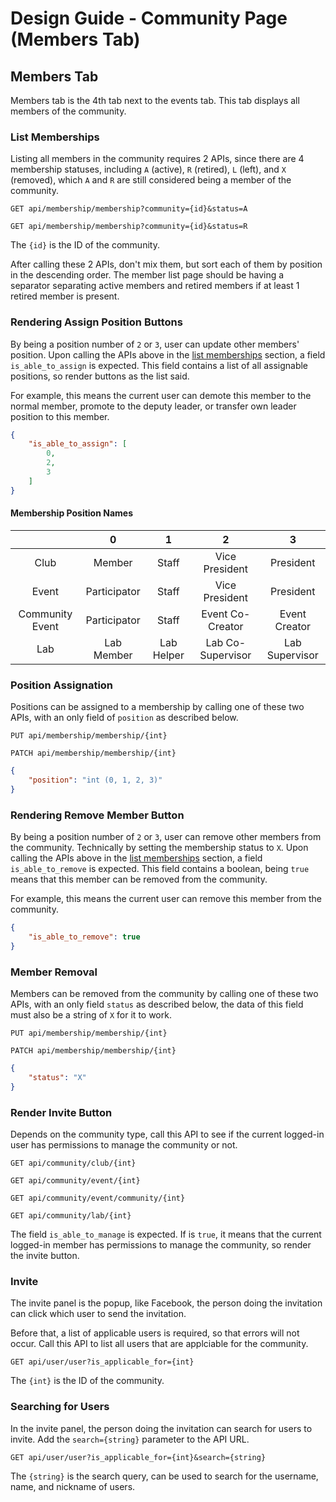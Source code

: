 # Design Guide - Community Page (Members Tab)

## Members Tab

Members tab is the 4th tab next to the events tab. This tab displays all members of the community.

### List Memberships

Listing all members in the community requires 2 APIs, since there are 4 membership statuses, including `A` (active), `R` (retired), `L` (left), and `X` (removed), which `A` and `R` are still considered being a member of the community.

`GET api/membership/membership?community={id}&status=A`

`GET api/membership/membership?community={id}&status=R`

The `{id}` is the ID of the community.

After calling these 2 APIs, don't mix them, but sort each of them by position in the descending order. The member list page should be having a separator separating active members and retired members if at least 1 retired member is present.

### Rendering Assign Position Buttons

By being a position number of `2` or `3`, user can update other members' position. Upon calling the APIs above in the [list memberships](#list-memberships) section, a field `is_able_to_assign` is expected. This field contains a list of all assignable positions, so render buttons as the list said.

For example, this means the current user can demote this member to the normal member, promote to the deputy leader, or transfer own leader position to this member.

```json
{
    "is_able_to_assign": [
        0,
        2,
        3
    ]
}
```

#### Membership Position Names

||0|1|2|3|
:-:|:-:|:-:|:-:|:-:
Club|Member|Staff|Vice President|President
Event|Participator|Staff|Vice President|President
Community Event|Participator|Staff|Event Co-Creator|Event Creator
Lab|Lab Member|Lab Helper|Lab Co-Supervisor|Lab Supervisor

### Position Assignation

Positions can be assigned to a membership by calling one of these two APIs, with an only field of `position` as described below.

`PUT api/membership/membership/{int}`

`PATCH api/membership/membership/{int}`

```json
{
    "position": "int (0, 1, 2, 3)"
}
```

### Rendering Remove Member Button

By being a position number of `2` or `3`, user can remove other members from the community. Technically by setting the membership status to `X`. Upon calling the APIs above in the [list memberships](#list-memberships) section, a field `is_able_to_remove` is expected. This field contains a boolean, being `true` means that this member can be removed from the community.

For example, this means the current user can remove this member from the community.

```json
{
    "is_able_to_remove": true
}
```

### Member Removal

Members can be removed from the community by calling one of these two APIs, with an only field `status` as described below, the data of this field must also be a string of `X` for it to work.

`PUT api/membership/membership/{int}`

`PATCH api/membership/membership/{int}`

```json
{
    "status": "X"
}
```

### Render Invite Button

Depends on the community type, call this API to see if the current logged-in user has permissions to manage the community or not.

`GET api/community/club/{int}`

`GET api/community/event/{int}`

`GET api/community/event/community/{int}`

`GET api/community/lab/{int}`

The field `is_able_to_manage` is expected. If is `true`, it means that the current logged-in member has permissions to manage the community, so render the invite button.

### Invite

The invite panel is the popup, like Facebook, the person doing the invitation can click which user to send the invitation.

Before that, a list of applicable users is required, so that errors will not occur. Call this API to list all users that are applciable for the community.

`GET api/user/user?is_applicable_for={int}`

The `{int}` is the ID of the community.

### Searching for Users

In the invite panel, the person doing the invitation can search for users to invite. Add the `search={string}` parameter to the API URL.

`GET api/user/user?is_applicable_for={int}&search={string}`

The `{string}` is the search query, can be used to search for the username, name, and nickname of users.
